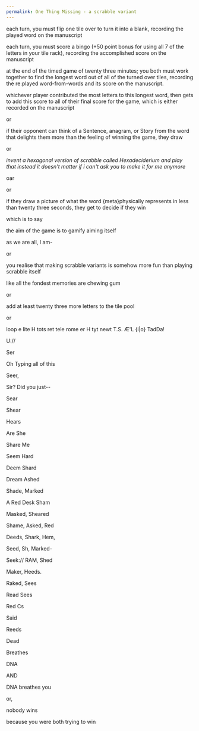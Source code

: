 ```yaml
---
permalink: One Thing Missing - a scrabble variant
---
```

each turn, you must flip one tile over to turn it into a blank, recording the played word on the manuscript



each turn, you must score a bingo (+50 point bonus for using all 7 of the letters in your tile rack), recording the accomplished score on the manuscript



at the end of the timed game of twenty three minutes; you both must work together to find the longest word out of all of the turned over tiles, recording the re:played word-from-words and its score on the manuscript.



whichever player contributed the most letters to this longest word, then gets to add this score to all of their final score for the game, which is either recorded on the manuscript



or 



if their opponent can think of a Sentence, anagram, or Story from the word that delights them more than the feeling of winning the game, they draw 





or 



*invent a hexagonal version of scrabble called Hexadeciderium and play that instead it doesn't matter if i can't ask you to make it for me anymore*



oar 



or 





if they draw a picture of what the word {meta}physically represents in less than twenty three seconds, they get to decide if they win 



which is to say 

the aim of the game is to gamify aiming itself 

as we are all, I am-



or



you realise that making scrabble variants is somehow more fun than playing scrabble itself 



like all the fondest memories are chewing gum 



or



add at least twenty three more letters to the tile pool 



or



loop e lite H tots ret tele rome er H tyt newt T.S. Æ'L {i|o} TadDa! 



U://

Ser

Oh Typing all of this 

Seer, 

Sir? Did you just--

Sear 

Shear 

Hears 

Are She

Share Me

Seem Hard

Deem Shard

Dream Ashed

Shade, Marked 

A Red Desk Sham

Masked, Sheared 

Shame, Asked, Red

Deeds, Shark, Hem,

Seed, Sh, Marked-

Seek:// RAM, Shed

Maker, Heeds.

Raked, Sees

Read Sees 

Red Cs 

Said

Reeds

Dead

Breathes 

DNA 

AND

DNA breathes you 



or,





nobody wins 

because you were both trying to win 